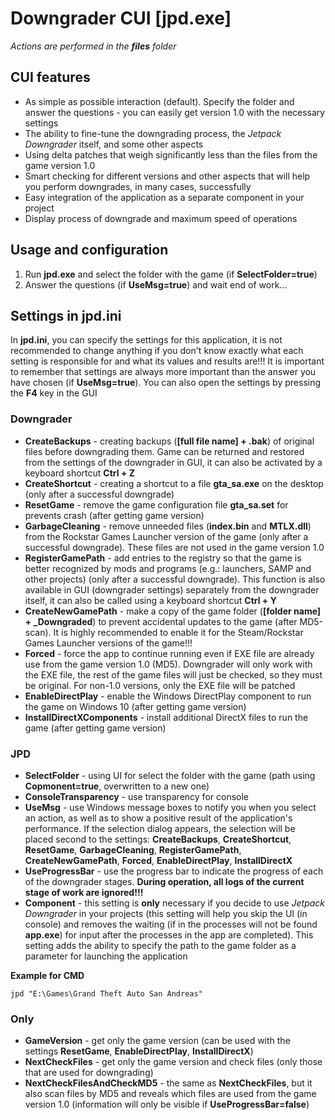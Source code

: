 # Downgrader CUI [jpd.exe]

*Actions are performed in the **files** folder*

## CUI features

* As simple as possible interaction (default). Specify the folder and answer the questions - you can easily get version 1.0 with the necessary settings
* The ability to fine-tune the downgrading process, the *Jetpack Downgrader* itself, and some other aspects
* Using delta patches that weigh significantly less than the files from the game version 1.0
* Smart checking for different versions and other aspects that will help you perform downgrades, in many cases, successfully
* Easy integration of the application as a separate component in your project
* Display process of downgrade and maximum speed of operations

## Usage and configuration

1. Run **jpd.exe** and select the folder with the game (if **SelectFolder=true**)
2. Answer the questions (if **UseMsg=true**) and wait end of work...

## Settings in jpd.ini

In **jpd.ini**, you can specify the settings for this application, it is not recommended to change anything if you don't know exactly what each setting is responsible for and what its values and results are!!! It is important to remember that settings are always more important than the answer you have chosen (if **UseMsg=true**). You can also open the settings by pressing the **F4** key in the GUI

### Downgrader

* **CreateBackups** - creating backups (**[full file name] + .bak**) of original files before downgrading them. Game can be returned and restored from the settings of the downgrader in GUI, it can also be activated by a keyboard shortcut **Ctrl + Z**
* **CreateShortcut** - creating a shortcut to a file **gta_sa.exe** on the desktop (only after a successful downgrade)
* **ResetGame** - remove the game configuration file **gta_sa.set** for prevents crash (after getting game version)
* **GarbageCleaning** - remove unneeded files (**index.bin** and **MTLX.dll**) from the Rockstar Games Launcher version of the game (only after a successful downgrade). These files are not used in the game version 1.0
* **RegisterGamePath** - add entries to the registry so that the game is better recognized by mods and programs (e.g.: launchers, SAMP and other projects) (only after a successful downgrade). This function is also available in GUI (downgrader settings) separately from the downgrader itself, it can also be called using a keyboard shortcut **Ctrl + Y**
* **CreateNewGamePath** - make a copy of the game folder (**[folder name] + _Downgraded**) to prevent accidental updates to the game (after MD5-scan). It is highly recommended to enable it for the Steam/Rockstar Games Launcher versions of the game!!!
* **Forced** - force the app to continue running even if EXE file are already use from the game version 1.0 (MD5). Downgrader will only work with the EXE file, the rest of the game files will just be checked, so they must be original. For non-1.0 versions, only the EXE file will be patched
* **EnableDirectPlay** - enable the Windows DirectPlay component to run the game on Windows 10 (after getting game version)
* **InstallDirectXComponents** - install additional DirectX files to run the game (after getting game version)

### JPD

* **SelectFolder** - using UI for select the folder with the game (path using **Copmonent=true**, overwritten to a new one)
* **ConsoleTransparency** - use transparency for console
* **UseMsg** - use Windows message boxes to notify you when you select an action, as well as to show a positive result of the application's performance. If the selection dialog appears, the selection will be placed second to the settings: **CreateBackups**, **CreateShortcut**, **ResetGame**, **GarbageCleaning**, **RegisterGamePath**, **CreateNewGamePath**, **Forced**, **EnableDirectPlay**, **InstallDirectX** 
* **UseProgressBar** - use the progress bar to indicate the progress of each of the downgrader stages. **During operation, all logs of the current stage of work are ignored!!!**
* **Component** - this setting is **only** necessary if you decide to use *Jetpack Downgrader* in your projects (this setting will help you skip the UI (in console) and removes the waiting (if in the processes will not be found **app.exe**) for input after the processes in the app are completed). This setting adds the ability to specify the path to the game folder as a parameter for launching the application

**Example for CMD**

  ```shell
jpd "E:\Games\Grand Theft Auto San Andreas"
  ```

### Only

* **GameVersion** - get only the game version (can be used with the settings **ResetGame**, **EnableDirectPlay**, **InstallDirectX**)
* **NextCheckFiles** - get only the game version and check files (only those that are used for downgrading)
* **NextCheckFilesAndCheckMD5** - the same as **NextCheckFiles**, but it also scan files by MD5 and reveals which files are used from the game version 1.0 (information will only be visible if **UseProgressBar=false**)